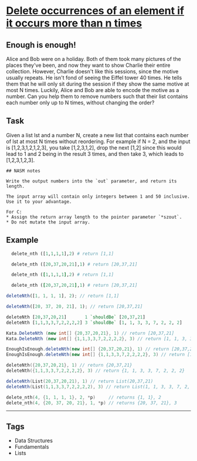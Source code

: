 # [Delete occurrences of an element if it occurs more than n times](https://www.codewars.com/kata/554ca54ffa7d91b236000023)

## Enough is enough!

Alice and Bob were on a holiday. Both of them took many pictures of the places they've been, and now they want to show Charlie their entire collection. However, Charlie doesn't like this sessions, since the motive usually repeats. He isn't fond of seeing the Eiffel tower 40 times. He tells them that he will only sit during the session if they show the same motive at most N times. Luckily, Alice and Bob are able to encode the motive as a number. Can you help them to remove numbers such that their list contains each number only up to N times, without changing the order?

## Task

Given a list lst and a number N, create a new list that contains each number of lst at most N times without reordering. For example if N = 2, and the input is [1,2,3,1,2,1,2,3], you take [1,2,3,1,2], drop the next [1,2] since this would lead to 1 and 2 being in the result 3 times, and then take 3, which leads to [1,2,3,1,2,3].

```if:nasm
## NASM notes

Write the output numbers into the `out` parameter, and return its length.

The input array will contain only integers between 1 and 50 inclusive. Use it to your advantage.
```

```if:c
For C:
* Assign the return array length to the pointer parameter `*szout`.
* Do not mutate the input array.
```

## Example

```python
  delete_nth ([1,1,1,1],2) # return [1,1]

  delete_nth ([20,37,20,21],1) # return [20,37,21]
```

```ruby
  delete_nth ([1,1,1,1],2) # return [1,1]

  delete_nth ([20,37,20,21],1) # return [20,37,21]
```

```javascript
deleteNth([1, 1, 1, 1], 2); // return [1,1]

deleteNth([20, 37, 20, 21], 1); // return [20,37,21]
```

```haskell
deleteNth [20,37,20,21]       1 `shouldBe` [20,37,21]
deleteNth [1,1,3,3,7,2,2,2,2] 3 `shouldBe` [1, 1, 3, 3, 7, 2, 2, 2]
```

```csharp
Kata.DeleteNth (new int[] {20,37,20,21}, 1) // return [20,37,21]
Kata.DeleteNth (new int[] {1,1,3,3,7,2,2,2,2}, 3) // return [1, 1, 3, 3, 7, 2, 2, 2]
```

```java
EnoughIsEnough.deleteNth(new int[] {20,37,20,21}, 1) // return [20,37,21]
EnoughIsEnough.deleteNth(new int[] {1,1,3,3,7,2,2,2,2}, 3) // return [1, 1, 3, 3, 7, 2, 2, 2]
```

```c++
deleteNth({20,37,20,21}, 1) // return {20,37,21}
deleteNth({1,1,3,3,7,2,2,2,2}, 3) // return {1, 1, 3, 3, 7, 2, 2, 2}
```

```scala
deleteNth(List(20,37,20,21), 1) // return List(20,37,21)
deleteNth(List(1,1,3,3,7,2,2,2,2), 3) // return List(1, 1, 3, 3, 7, 2, 2, 2)
```

```c
delete_nth(4, {1, 1, 1, 1}, 2, *p)     // returns {1, 1}, 2
delete_nth(4, {20, 37, 20, 21}, 1, *p) // returns {20, 37, 21}, 3
```

---

## Tags

- Data Structures
- Fundamentals
- Lists
